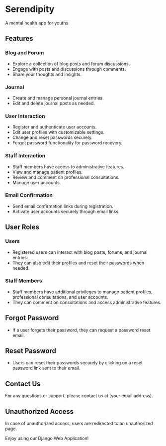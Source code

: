 # Serendipity
A mental health app for youths

## Features

### Blog and Forum
- Explore a collection of blog posts and forum discussions.
- Engage with posts and discussions through comments.
- Share your thoughts and insights.

### Journal
- Create and manage personal journal entries.
- Edit and delete journal posts as needed.

### User Interaction
- Register and authenticate user accounts.
- Edit user profiles with customizable settings.
- Change and reset passwords securely.
- Forgot password functionality for password recovery.

### Staff Interaction
- Staff members have access to administrative features.
- View and manage patient profiles.
- Review and comment on professional consultations.
- Manage user accounts.

### Email Confirmation
- Send email confirmation links during registration.
- Activate user accounts securely through email links.

## User Roles

### Users
- Registered users can interact with blog posts, forums, and journal entries.
- They can also edit their profiles and reset their passwords when needed.

### Staff Members
- Staff members have additional privileges to manage patient profiles, professional consultations, and user accounts.
- They can comment on consultations and access administrative features.

## Forgot Password
- If a user forgets their password, they can request a password reset email.

## Reset Password
- Users can reset their passwords securely by clicking on a reset password link sent to their email.

## Contact Us
For any questions or support, please contact us at [your email address].

## Unauthorized Access
In case of unauthorized access, users are redirected to an unauthorized page.

Enjoy using our Django Web Application!

